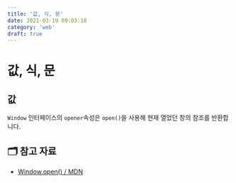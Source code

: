 ```yaml
---
title: '값, 식, 문'
date: 2021-03-19 09:03:18
category: 'web'
draft: true
---
```


# 값, 식, 문

## 값

`Window` 인터페이스의 `opener`속성은 `open()`을 사용해 현재 열었던 창의 참조를 반환합니다.

## 🗂 참고 자료

- [Window.open() / MDN](https://developer.mozilla.org/ko/docs/Web/API/Window/open)
